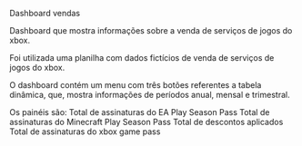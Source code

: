 Dashboard vendas

Dashboard que mostra informações sobre a venda de serviços de jogos do xbox.

Foi utilizada uma planilha com dados fictícios de venda de serviços de jogos do xbox.

O dashboard contém um menu com três botões referentes a tabela dinâmica, que, mostra informações de períodos anual, mensal e trimestral.

Os painéis são:
Total de assinaturas do EA Play Season Pass
Total de assinaturas do Minecraft Play Season Pass
Total de descontos aplicados
Total de assinaturas do xbox game pass
